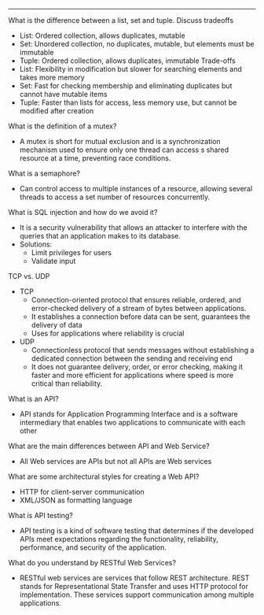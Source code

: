 ***
What is the difference between a list, set and tuple. Discuss tradeoffs
* List: Ordered collection, allows duplicates, mutable
* Set: Unordered collection, no duplicates, mutable, but elements must be immutable
* Tuple: Ordered collection, allows duplicates, immutable
Trade-offs
* List: Flexibility in modification but slower for searching elements and takes more memory
* Set: Fast for checking membership and eliminating duplicates but cannot have mutable items
* Tuple: Faster than lists for access, less memory use, but cannot be modified after creation

What is the definition of a mutex?
* A mutex is short for mutual exclusion and is a synchronization mechanism used to ensure only one thread can access s shared resource at a time, preventing race conditions.

What is a semaphore?
* Can control access to multiple instances of a resource, allowing several threads to access a set number of resources concurrently.

What is SQL injection and how do we avoid it?
* It is a security vulnerability that allows an attacker to interfere with the queries that an application makes to its database.
* Solutions:
	* Limit privileges for users
	* Validate input 

TCP vs. UDP
* TCP
	* Connection-oriented protocol that ensures reliable, ordered, and error-checked delivery of a stream of bytes between applications.
	* It establishes a connection before data can be sent, guarantees the delivery of data
	* Uses for applications where reliability is crucial
* UDP
	* Connectionless protocol that sends messages without establishing a dedicated connection between the sending and receiving end
	* It does not guarantee delivery, order, or error checking, making it faster and more efficient for applications where speed is more critical than reliability.

What is an API?
* API stands for Application Programming Interface and is a software intermediary that enables two applications to communicate with each other

What are the main differences between API and Web Service?
* All Web services are APIs but not all APIs are Web services

What are some architectural styles for creating a Web API?
* HTTP for client-server communication
* XML/JSON as formatting language

What is API testing?
* API testing is a kind of software testing that determines if the developed APIs meet expectations regarding the functionality, reliability, performance, and security of the application.

What do you understand by RESTful Web Services?
* RESTful web services are services that follow REST architecture. REST stands for Representational State Transfer and uses HTTP protocol for implementation. These services support communication among multiple applications.
